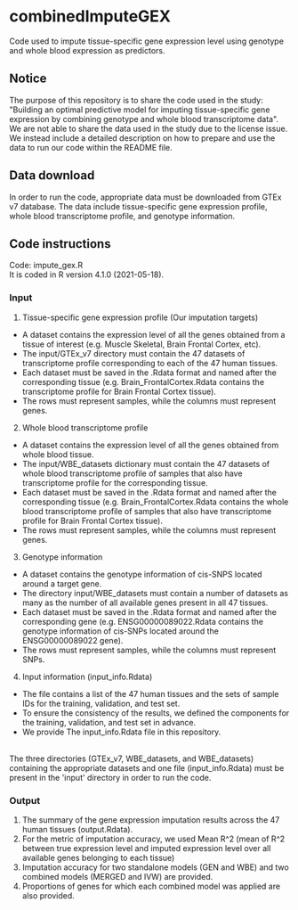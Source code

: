 # combinedImputeGEX
Code used to impute tissue-specific gene expression level using genotype and whole blood expression as predictors.


## Notice
The purpose of this repository is to share the code used in the study: "Building an optimal predictive model for imputing tissue-specific gene expression by combining genotype and whole blood transcriptome data".
We are not able to share the data used in the study due to the license issue. We instead include a detailed description on how to prepare and use the data to run our code within the README file.


## Data download
In order to run the code, appropriate data must be downloaded from GTEx v7 database. The data include tissue-specific gene expression profile, whole blood transcriptome profile, and genotype information. 


## Code instructions
Code: impute_gex.R
<br/> 
It is coded in R version 4.1.0 (2021-05-18).


### Input 
1. Tissue-specific gene expression profile (Our imputation targets)
* A dataset contains the expression level of all the genes obtained from a tissue of interest (e.g. Muscle Skeletal, Brain Frontal Cortex, etc).
* The input/GTEx_v7 directory must contain the 47 datasets of transcriptome profile corresponding to each of the 47 human tissues.
* Each dataset must be saved in the .Rdata format and named after the corresponding tissue (e.g. Brain_FrontalCortex.Rdata contains the transcriptome profile for Brain Frontal Cortex tissue).
* The rows must represent samples, while the columns must represent genes.
2. Whole blood transcriptome profile
* A dataset contains the expression level of all the genes obtained from whole blood tissue.
* The input/WBE_datasets dictionary must contain the 47 datasets of whole blood transcriptome profile of samples that also have transcriptome profile for the corresponding tissue.
* Each dataset must be saved in the .Rdata format and named after the corresponding tissue (e.g. Brain_FrontalCortex.Rdata contains the whole blood transcriptome profile of samples that also have transcriptome profile for Brain Frontal Cortex tissue).
* The rows must represent samples, while the columns must represent genes.
3. Genotype information
* A dataset contains the genotype information of cis-SNPS located around a target gene.
* The directory input/WBE_datasets must contain a number of datasets as many as the number of all available genes present in all 47 tissues.
* Each dataset must be saved in the .Rdata format and named after the corresponding gene (e.g. ENSG00000089022.Rdata contains the genotype information of cis-SNPs located around the ENSG00000089022 gene).
* The rows must represent samples, while the columns must represent SNPs.
4. Input information (input_info.Rdata)
* The file contains a list of the 47 human tissues and the sets of sample IDs for the training, validation, and test set.
* To ensure the consistency of the results, we defined the components for the training, validation, and test set in advance.
* We provide The input_info.Rdata file in this repository.
<br/>
The three directories (GTEx_v7, WBE_datasets, and WBE_datasets) containing the appropriate datasets and one file (input_info.Rdata) must be present in the 'input' directory in order to run the code.


### Output 
1. The summary of the gene expression imputation results across the 47 human tissues (output.Rdata).
2. For the metric of imputation accuracy, we used Mean R^2 (mean of R^2 between true expression level and imputed expression level over all available genes belonging to each tissue)
3. Imputation accuracy for two standalone models (GEN and WBE) and two combined models (MERGED and IVW) are provided.
4. Proportions of genes for which each combined model was applied are also provided.
